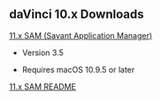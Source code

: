 ## daVinci 10.x Downloads

[11.x SAM (Savant Application Manager)](https://s3.amazonaws.com/cdn.software/sam/SAMDownloads/sam-631-3.5.zip) 

- Version 3.5

- Requires macOS 10.9.5 or later

[11.x SAM README](https://s3.amazonaws.com/cdn.software/sam/SAMDownloads/sam-631-3.5.zip)



